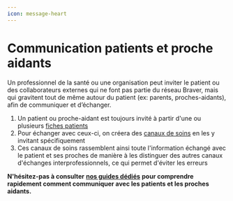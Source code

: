 ```yaml
---
icon: message-heart
---
```


# Communication patients et proche aidants

Un professionnel de la santé ou une organisation peut inviter le patient ou des collaborateurs externes qui ne font pas partie du réseau Braver, mais qui gravitent tout de même autour du patient (ex: parents, proches-aidants), afin de communiquer et d’échanger.

1. Un patient ou proche-aidant est toujours invité à partir d'une ou plusieurs [fiches patients](../fiches-patients.md)
2. Pour échanger avec ceux-ci, on créera des [canaux de soins](../canaux-de-soins.md) en les y invitant spécifiquement
3. Ces canaux de soins rassemblent ainsi toute l'information échangé avec le patient et ses proches de manière à les distinguer des autres canaux d'échanges interprofessionnels, ce qui permet d'éviter les erreurs

**N'hésitez-pas à consulter** [**nos guides dédiés**](https://braver-1.gitbook.io/braver/training/pour-les-professionnels/communication-patients-et-proche-aidants) **pour comprendre rapidement comment communiquer avec les patients et les proches aidants.**
